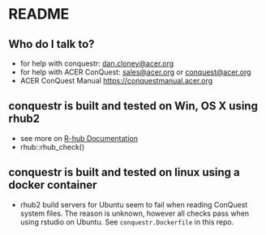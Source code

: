 # README

## Who do I talk to? 

* for help with conquestr: dan.cloney@acer.org
* for help with ACER ConQuest: sales@acer.org or conquest@acer.org
* ACER ConQuest Manual https://conquestmanual.acer.org

## conquestr is built and tested on Win, OS X using rhub2

* see more on [R-hub Documentation](https://r-hub.github.io/rhub/)
* rhub::rhub_check()

## conquestr is built and tested on linux using a docker container

* rhub2 build servers for Ubuntu seem to fail when reading ConQuest system
  files. The reason is unknown, however all checks pass when using rstudio
  on Ubuntu. See `conquestr.Dockerfile` in this repo.